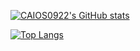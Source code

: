 [![CAIOS0922's GitHub stats](https://github-readme-stats.vercel.app/api?username=CAIOS0922&theme=vue-dark&count_private=true&show_icons=true)](https://github.com/CAIOS0922/github-readme-stats)

[![Top Langs](https://github-readme-stats.vercel.app/api/top-langs/?username=CAIOS0922&theme=vue-dark&show_icons=true)](https://github.com/lemolatoon/github-readme-stats)
